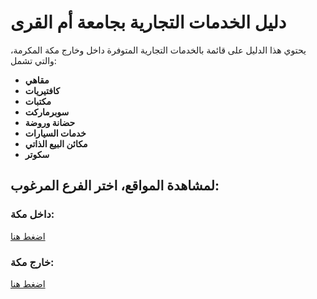 # دليل الخدمات التجارية بجامعة أم القرى

يحتوي هذا الدليل على قائمة بالخدمات التجارية المتوفرة داخل وخارج مكة المكرمة، والتي تشمل:

- **مقاهي**
- **كافتيريات**
- **مكتبات**
- **سوبرماركت**
- **حضانة وروضة**
- **خدمات السيارات**
- **مكائن البيع الذاتي**
- **سكوتر**

## لمشاهدة المواقع، اختر الفرع المرغوب:

### داخل مكة:

[اضغط هنا](https://uqu.edu.sa/investment/137320)

### خارج مكة:

[اضغط هنا](https://uqu.edu.sa/investment/137495)
